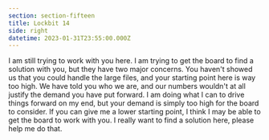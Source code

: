 ```yaml
---
section: section-fifteen
title: Lockbit 14
side: right
datetime: 2023-01-31T23:55:00.000Z
---
```

I am still trying to work with you here. I am trying to get the board to find a solution with you, but they have two major concerns. You haven't showed us that you could handle the large files, and your starting point here is way too high. We have told you who we are, and our numbers wouldn't at all justify the demand you have put forward. I am doing what I can to drive things forward on my end, but your demand is simply too high for the board to consider. If you can give me a lower starting point, I think I may be able to get the board to work with you. I really want to find a solution here, please help me do that.

